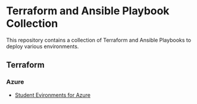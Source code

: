 # Terraform and Ansible Playbook Collection

This repository contains a collection of Terraform and Ansible Playbooks to deploy various environments.

## Terraform

### Azure

- [Student Evironments for Azure](./studentEnvironments/)